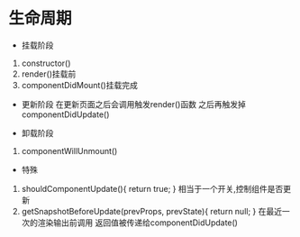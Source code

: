 # 生命周期

- 挂载阶段
1. constructor()
2. render()挂载前
3. componentDidMount()挂载完成

- 更新阶段
在更新页面之后会调用触发render()函数
之后再触发掉componentDidUpdate()

- 卸载阶段
1. componentWillUnmount()

- 特殊
1. shouldComponentUpdate(){
    return true;
}
相当于一个开关,控制组件是否更新
2. getSnapshotBeforeUpdate(prevProps, prevState){
    return null;
}
在最近一次的渲染输出前调用 
返回值被传递给componentDidUpdate()
